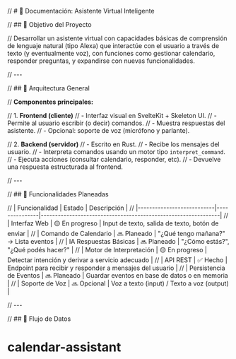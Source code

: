 // # 📘 Documentación: Asistente Virtual Inteligente

// ## 🎯 Objetivo del Proyecto

// Desarrollar un asistente virtual con capacidades básicas de comprensión de lenguaje natural (tipo Alexa) que interactúe con el usuario a través de texto (y eventualmente voz), con funciones como gestionar calendario, responder preguntas, y expandirse con nuevas funcionalidades.

// ---

// ## 🧱 Arquitectura General

// **Componentes principales:**

// 1. **Frontend (cliente)**
// - Interfaz visual en SvelteKit + Skeleton UI.
// - Permite al usuario escribir (o decir) comandos.
// - Muestra respuestas del asistente.
// - Opcional: soporte de voz (micrófono y parlante).

// 2. **Backend (servidor)**
// - Escrito en Rust.
// - Recibe los mensajes del usuario.
// - Interpreta comandos usando un motor tipo `interpret_command`.
// - Ejecuta acciones (consultar calendario, responder, etc).
// - Devuelve una respuesta estructurada al frontend.

// ---

// ## 📌 Funcionalidades Planeadas

// | Funcionalidad | Estado | Descripción |
// |---------------------------|---------------|---------------------------------------------------------------|
// | Interfaz Web | 🟡 En progreso | Input de texto, salida de texto, botón de enviar |
// | Comando de Calendario | 🔜 Planeado | "¿Qué tengo mañana?" → Lista eventos |
// | IA Respuestas Básicas | 🔜 Planeado | "¿Cómo estás?", "¿Qué podés hacer?" |
// | Motor de Interpretación | 🟡 En progreso | Detectar intención y derivar a servicio adecuado |
// | API REST | ✅ Hecho | Endpoint para recibir y responder a mensajes del usuario |
// | Persistencia de Eventos | 🔜 Planeado | Guardar eventos en base de datos o en memoria |
// | Soporte de Voz | 🔜 Opcional | Voz a texto (input) / Texto a voz (output) |

// ---

// ## 🔁 Flujo de Datos

# calendar-assistant
